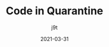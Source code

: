 ---
author: j9t
date: 2021-03-31
layout: post.njk
tags:
  - quality
  - maintenance
target_url: https://meiert.com/en/blog/code-in-quarantine/
title: Code in Quarantine
---